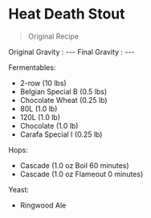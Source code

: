 Heat Death Stout
===

> Original Recipe

Original Gravity : ---
Final Gravity : ---

Fermentables:

* 2-row (10 lbs)
* Belgian Special B (0.5 lbs)
* Chocolate Wheat (0.25 lb)
* 80L (1.0 lb)
* 120L (1.0 lb)
* Chocolate (1.0 lb)
* Carafa Special I (0.25 lb)

Hops:

* Cascade (1.0 oz Boil 60 minutes)
* Cascade (1.0 oz Flameout 0 minutes)

Yeast:

* Ringwood Ale
